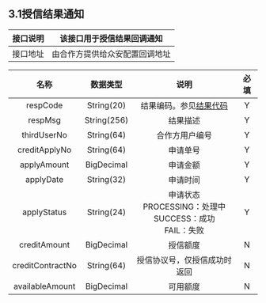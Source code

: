 ## 3.1授信结果通知

接口说明 | 该接口用于授信结果回调通知
:-: | :-:    
接口地址 | 由合作方提供给众安配置回调地址


名称 | 数据类型 | 说明 | 必填 
:-: | :-:     | :-: | :-: 
respCode | String(20) | 结果编码。参见[结果代码](/base/resultCode.md) | Y
respMsg | String(256) | 结果描述 | Y
thirdUserNo | String(64) | 合作方用户编号 | Y
creditApplyNo | String(64) | 申请单号  | Y
applyAmount | BigDecimal | 申请金额 | Y
applyDate | String(32) | 申请时间 | Y
applyStatus | String(24) | 申请状态 <br>PROCESSING：处理中<br>SUCCESS：成功<br>FAIL：失败  | Y
creditAmount | BigDecimal | 授信额度 | N
creditContractNo | String(64) | 授信协议号，仅授信成功时返回 | N
availableAmount | BigDecimal | 可用额度 | N








